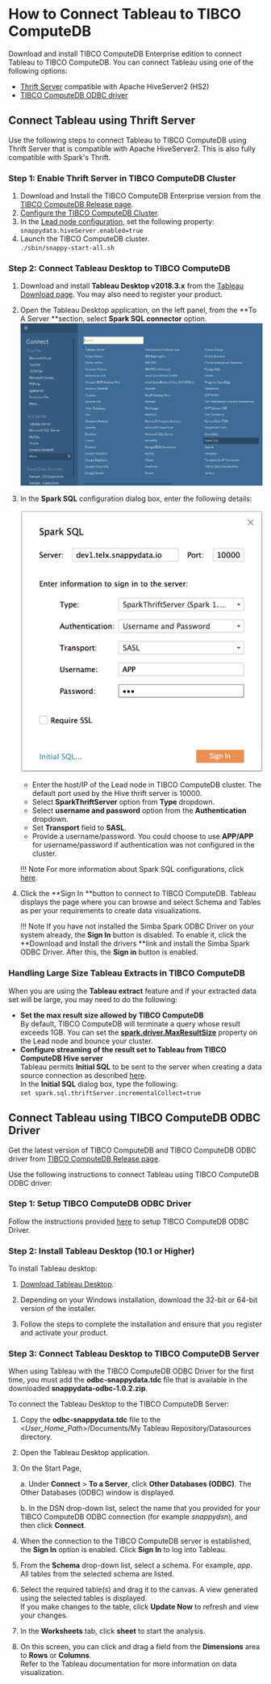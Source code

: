 # How to Connect Tableau to TIBCO ComputeDB

Download and install TIBCO ComputeDB Enterprise edition to connect Tableau to TIBCO ComputeDB. You can connect Tableau using one of the following options:

*	[Thrift Server](#hivesertab) compatible with Apache HiveServer2 (HS2)
*	[TIBCO ComputeDB ODBC driver](#odbcdritab)

<a id=hivesertab></a>
## Connect Tableau using Thrift Server 

Use the following steps to connect Tableau to TIBCO ComputeDB using Thrift Server that is compatible with Apache HiveServer2. This is also fully compatible with Spark's Thrift.

### Step 1: Enable Thrift Server in TIBCO ComputeDB Cluster
1. Download and Install the TIBCO ComputeDB Enterprise version from the [TIBCO ComputeDB Release page](https://github.com/SnappyDataInc/snappydata/releases). 
2.	[Configure the TIBCO ComputeDB Cluster](../configuring_cluster/configuring_cluster.md).
3.	In the [Lead node configuration](../configuring_cluster/configuring_cluster.md#configuring-leads), set the following property:</br>`snappydata.hiveServer.enabled=true`
4.	Launch the TIBCO ComputeDB cluster. </br>`./sbin/snappy-start-all.sh`

### Step 2: Connect Tableau Desktop to TIBCO ComputeDB
1.	Download and install **Tableau Desktop v2018.3.x** from the [Tableau Download page](https://www.tableau.com/support/releases/online/2018.3). You may also need to register your product.
2. Open the Tableau Desktop application, on the left panel, from the **To A Server **section, select **Spark SQL connector** option. 
	![Tableau_desktop](../Images/LocateSparkSQL.png)
3. In the **Spark SQL** configuration dialog box, enter the following details:

	![Tableau_desktop](../Images/SparkSQL_ConfigWindow1.png)
    
    *	Enter the host/IP of the Lead node in TIBCO ComputeDB cluster. The default port used by the Hive thrift server is 10000.
    *	Select **SparkThriftServer** option from **Type** dropdown.
    *	Select **username and password** option from the **Authentication** dropdown.
    *	Set **Transport** field to **SASL**.
    *	Provide a username/password. You could choose to use **APP/APP** for username/password if authentication was not configured in the cluster.

    !!! Note
		For more information about Spark SQL configurations, click [here](https://onlinehelp.tableau.com/current/pro/desktop/en-us/examples_sparksql.htm).

4. Click the **Sign In **button to connect to TIBCO ComputeDB. Tableau displays the page where you can browse and select Schema and Tables as per your requirements to create data visualizations.

	!!! Note
    	 If you have not installed the Simba Spark ODBC Driver on your system already, the **Sign In** button is disabled. To enable it, click the **Download and Install the drivers **link and install the Simba Spark ODBC Driver. After this, the **Sign in** button is enabled.

### Handling Large Size Tableau Extracts in TIBCO ComputeDB

When you are using the **Tableau extract** feature and if your extracted data set will be large, you may need to do the following:

*	**Set the max result size allowed by TIBCO ComputeDB**</br> By default, TIBCO ComputeDB will terminate a query whose result exceeds 1GB. You can set the [**spark.driver.MaxResultSize**](../configuring_cluster/property_description.md#sparkdrivermaxresult) property on the Lead node and bounce your cluster.
*	**Configure streaming of the result set to Tableau from TIBCO ComputeDB Hive server**</br>Tableau permits **Initial SQL** to be sent to the server when creating a data source connection as described [here](https://onlinehelp.tableau.com/current/pro/desktop/en-us/connect_basic_initialsql.htm).</br> 
In the **Initial SQL** dialog box, type the following: </br>`set spark.sql.thriftServer.incrementalCollect=true`

<a id=odbcdritab></a>
## Connect Tableau using TIBCO ComputeDB ODBC Driver

Get the latest version of TIBCO ComputeDB and TIBCO ComputeDB ODBC driver from [TIBCO ComputeDB Release page](https://github.com/SnappyDataInc/snappydata/releases). 

Use the following instructions to connect Tableau using TIBCO ComputeDB ODBC driver:

### Step 1: Setup TIBCO ComputeDB ODBC Driver

Follow the instructions provided [here](/setting_up_odbc_driver-tableau_desktop.md) to setup TIBCO ComputeDB ODBC Driver.

### Step 2: Install Tableau Desktop (10.1 or Higher)

To install Tableau desktop:

1. [Download Tableau Desktop](https://www.tableau.com/products/desktop).

2. Depending on your Windows installation, download the 32-bit or 64-bit version of the installer.

3. Follow the steps to complete the installation and ensure that you register and activate your product.

### Step 3: Connect Tableau Desktop to TIBCO ComputeDB Server

When using Tableau with the TIBCO ComputeDB ODBC Driver for the first time, you must add the **odbc-snappydata.tdc** file that is available in the downloaded **snappydata-odbc-1.0.2.zip**.

To connect the Tableau Desktop to the TIBCO ComputeDB Server:

1. Copy the **odbc-snappydata.tdc** file to the <_User_Home_Path_>/Documents/My Tableau Repository/Datasources directory.

2. Open the Tableau Desktop application.

3. On the Start Page,

	a. Under **Connect** > **To a Server**, click **Other Databases (ODBC)**. The Other Databases (ODBC) window is displayed.

	b. In the DSN drop-down list, select the name that you provided for your TIBCO ComputeDB ODBC connection (for example *snappydsn*), and then click **Connect**.

4. When the connection to the TIBCO ComputeDB server is established, the **Sign In** option is enabled. Click **Sign In** to log into Tableau.

5. From the **Schema** drop-down list, select a schema. For example, *app*. </br>All tables from the selected schema are listed.

6. Select the required table(s) and drag it to the canvas. A view generated using the selected tables is displayed. </br>If you make changes to the table, click **Update Now** to refresh and view your changes.

7. In the **Worksheets** tab, click **sheet** to start the analysis.</br> 

8. On this screen, you can click and drag a field from the **Dimensions** area to **Rows** or **Columns**.</br> Refer to the Tableau documentation for more information on data visualization.
